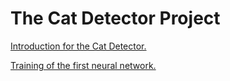 # The Cat Detector Project

[Introduction for the Cat Detector.](https://felix-ha.github.io/2018/11/10/introduction_cat_detector)

[Training of the first neural network.](https://felix-ha.github.io/2018/11/10/fist_network)
